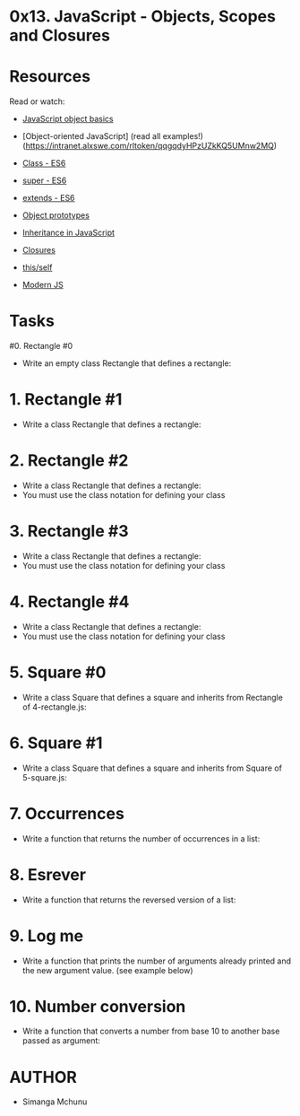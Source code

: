 # 0x13. JavaScript - Objects, Scopes and Closures

# Resources

Read or watch:

- [JavaScript object basics](https://intranet.alxswe.com/rltoken/dsSkBB-Cj0tqUFL8eOZLLQ)

- [Object-oriented JavaScript] (read all examples!)(https://intranet.alxswe.com/rltoken/qqgqdyHPzUZkKQ5UMnw2MQ)

- [Class - ES6](https://intranet.alxswe.com/rltoken/NEm-UViCThD5hfq_3Lj9Hg)

- [super - ES6](https://intranet.alxswe.com/rltoken/_cxdVKsdqPWbbp2cHtQSbQ)

- [extends - ES6](https://intranet.alxswe.com/rltoken/6wdl6Bc5yjBplpiZKmr6Zw)

- [Object prototypes](https://intranet.alxswe.com/rltoken/NiBbDiOlfhfUf4eIigglIw)

- [Inheritance in JavaScript](https://intranet.alxswe.com/rltoken/qqgqdyHPzUZkKQ5UMnw2MQ)

- [Closures](https://intranet.alxswe.com/rltoken/CybTMKEDNdTdU99kx_OXgQ)

- [this/self](https://intranet.alxswe.com/rltoken/XcOkisoKPud4faDDkLMABw)

- [Modern JS](https://intranet.alxswe.com/rltoken/rU_q2J3qGWfvTYNllW8JnA)


# Tasks

#0. Rectangle #0
- Write an empty class Rectangle that defines a rectangle:
# 1. Rectangle #1
- Write a class Rectangle that defines a rectangle:
# 2. Rectangle #2
- Write a class Rectangle that defines a rectangle:
- You must use the class notation for defining your class
# 3. Rectangle #3
- Write a class Rectangle that defines a rectangle:
- You must use the class notation for defining your class
# 4. Rectangle #4
-  Write a class Rectangle that defines a rectangle:
- You must use the class notation for defining your class
# 5. Square #0
- Write a class Square that defines a square and inherits from Rectangle of 4-rectangle.js:
# 6. Square #1
- Write a class Square that defines a square and inherits from Square of 5-square.js:
# 7. Occurrences
- Write a function that returns the number of occurrences in a list:
# 8. Esrever
- Write a function that returns the reversed version of a list:
# 9. Log me
- Write a function that prints the number of arguments already printed and the new argument value. (see example below)
# 10. Number conversion
- Write a function that converts a number from base 10 to another base passed as argument:


# AUTHOR
- Simanga Mchunu

